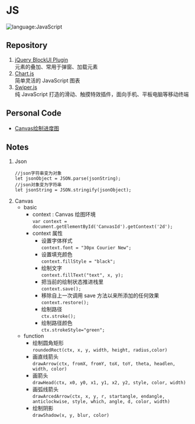 # JS
![language:JavaScript](https://img.shields.io/badge/language-JavaScript-blue.svg)
## Repository
1. [jQuery BlockUI Plugin](https://github.com/malsup/blockui/) </br> 元素的叠加、常用于弹窗、加载元素
2. [Chart.js](http://www.chartjs.org/) </br> 简单灵活的 JavaScript 图表
3. [Swiper.js](http://idangero.us/swiper/) </br> 纯 JavaScript 打造的滑动、触摸特效插件，面向手机、平板电脑等移动终端
## Personal Code
- [Canvas绘制进度图](https://github.com/adamsandwich/Study_Notes/blob/master/JS/Canvas绘制进度图.js)
## Notes
1. Json
    ```
    //json字符串变为对象
    let jsonObject = JSON.parse(jsonString);
    //json对象变为字符串
    let jsonString = JSON.stringify(jsonObject);
    ```
2. Canvas
    - basic
        * context : Canvas 绘图环境</br>`var context = document.getElementById('CanvasId').getContext('2d');`
        * context 属性
            * 设置字体样式 </br> `context.font = "30px Courier New";`
            * 设置填充颜色 </br> `context.fillStyle = "black";`
            * 绘制文字 </br> `context.fillText("text", x, y);`
            * 把当前的绘制状态推进栈里 </br> `context.save();`
            * 移除自上一次调用 save 方法以来所添加的任何效果 </br> `context.restore();`
            * 绘制路径 </br> `ctx.stroke();`
            * 绘制路径颜色 </br> `ctx.strokeStyle="green";`
    - function
        * 绘制圆角矩形 </br> `roundedRect(ctx, x, y, width, height, radius,color)`
        * 画直线箭头 </br> `drawArrow(ctx, fromX, fromY, toX, toY, theta, headlen, width, color)`
        * 画箭头 </br> `drawHead(ctx, x0, y0, x1, y1, x2, y2, style, color, width)`
        * 画弧线箭头 </br> `drawArcedArrow(ctx, x, y, r, startangle, endangle, anticlockwise, style, which, angle, d, color, width)`
        * 绘制阴影 </br> `drawShadow(x, y, blur, color)`
